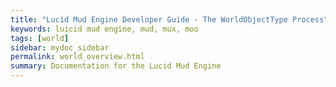```yaml
---
title: "Lucid Mud Engine Developer Guide - The WorldObjectType Process"
keywords: luicid mud engine, mud, mux, moo
tags: [world]
sidebar: mydoc_sidebar
permalink: world_overview.html
summary: Documentation for the Lucid Mud Engine
---
```

